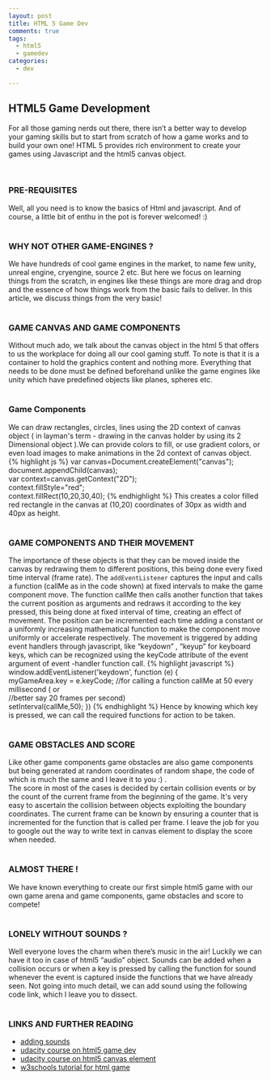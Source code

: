 ```yaml
---
layout: post
title: HTML 5 Game Dev
comments: true
tags:
  - html5
  - gamedev
categories:
  - dev

---
```

## HTML5 Game Development  
For all those gaming nerds out there, there isn’t a better way to develop your gaming skills but to start from scratch of how a game works and to build your own one!
HTML 5 provides rich environment to create your games using Javascript and the html5 canvas object.  
<!-- more -->
<br/>

### PRE-REQUISITES
Well, all you need is to know the basics of Html and javascript. And of course, a little bit of enthu in the pot is forever welcomed!  :)  
<br/>

### WHY NOT OTHER GAME-ENGINES ? 
We have hundreds of cool game engines in the market, to name few unity, unreal engine, cryengine, source 2 etc. But here we focus on learning things from the scratch, in engines like these things are more drag and drop and the essence of how things work from the basic fails to deliver. In this article, we discuss things from the very basic!  
<br/>

### GAME CANVAS AND GAME COMPONENTS
Without much ado, we talk about the canvas object in the html 5 that offers to us the workplace for doing all our cool gaming stuff. To note is that it is a container to hold the graphics content and nothing more. Everything that needs to be done must be defined beforehand unlike the game engines like unity which have predefined objects like planes, spheres etc.  
<br/>

### Game Components
We can draw rectangles, circles, lines using the 2D context of canvas object ( in layman's term - drawing in the canvas holder by using its 2 Dimensional object ).We can provide colors to fill, or use gradient colors, or even load images to make animations in the 2d context of canvas object.
{% highlight js %}
var canvas=Document.createElement("canvas");  
document.appendChild(canvas);  
var context=canvas.getContext("2D");  
context.fillStyle="red";  
context.fillRect(10,20,30,40);
{% endhighlight %}
This creates a color filled red rectangle in the canvas at (10,20) coordinates of 30px as width and 40px as height.  
<br/>

### GAME COMPONENTS AND THEIR MOVEMENT 
The importance of these objects is that they can be moved inside the canvas by redrawing them to different positions, this being done every fixed time interval (frame rate). The <code>addEventListener</code> captures the input and calls a function (callMe as in the code shown) at fixed intervals to make the game component move. The function callMe then calls another function that takes the current position as arguments and redraws it according to the key pressed, this being done at fixed interval of time, creating an effect of movement. The position can be incremented each time adding a constant or a uniformly increasing mathematical function to make the component move uniformly or accelerate respectively.
The movement is triggered by adding event handlers through javascript, like “keydown” , “keyup” for keyboard keys, which can be recognized using the keyCode attribute of the event argument of event -handler function call.
{% highlight javascript %}
window.addEventListener('keydown', function (e) {  
  myGameArea.key = e.keyCode;
  //for calling a function callMe at 50 every millisecond ( or   
  //better say 20 frames per second)  
  setInterval(callMe,50);
 })
{% endhighlight %}
Hence by knowing which key is pressed, we can call the required functions for action to be taken.  
<br/>

### GAME OBSTACLES AND SCORE 
Like other game components game obstacles are also game components but being generated at random coordinates of random shape, the code of which is much the same and I leave it to you :) .  
The score in most of the cases is decided by certain collision events or by the count of the current frame from the beginning of the game.
It's very easy to ascertain the collision between objects exploiting the boundary coordinates. The current frame can be known by ensuring a  counter that is incremented for the function that is called per frame. I leave the job for you to google out the way to write text in canvas element to display the score when needed.  
<br/>

### ALMOST THERE !
We have known everything to create our first simple html5 game with our own game arena and game components, game obstacles and score to compete!  
<br/>

### LONELY WITHOUT SOUNDS ?
Well everyone loves the charm when there’s music in the air! Luckily we can have it too in case of html5 “audio” object. Sounds can be added when a collision occurs or when a key is pressed by calling the function for sound whenever the event is captured inside the functions that we have already seen. Not going into much detail, we can add sound using the following code link, which I leave you to dissect.  
<br/>

### LINKS AND FURTHER READING

* [adding sounds](http://home.iitk.ac.in/~akashdut/sounddev.txt)
* [udacity course on html5 game dev](https://www.udacity.com/course/html5-game-development--cs255)
* [udacity course on html5 canvas element](https://www.udacity.com/course/html5-canvas--ud292)
* [w3schools tutorial for html game](http://www.w3schools.com/games/default.asp)<br>

